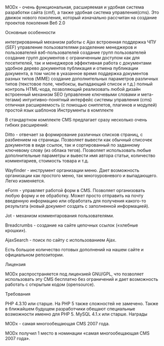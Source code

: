 MODx - очень функциональная, расширяемая и удобная система разработки сайта (cmf), а также удобная система управления(cms). Это движок нового поколения, который изначально рассчитан на создание проектов поколения Веб 2.0

Основные особенности

интегрированный механизм работы с Ajax
встроенная поддержка ЧПУ (SEF)
управление пользователями
разделение менеджеров и пользователей вэб-пользователей
создание групп пользователей
создание групп документов с ограниченным доступом как для посетителей, так и менеджеров
эффективная работа с документами
удобное дерево документов
публикация и отмена публикации документа, в том числе в указанное время
поддержка документов разных типов (MIME)
создание дополнительных параметров различных типов (текстовое поле, чекбоксы, выпадающий список и т.д.)
полный контроль HTML-кода, позволяющий реализовать любой дизайн
встроенный механизм SEO (управление ключевыми словами и мета-тегами)
интуитивно-понятный интерфейс системы управления (cms)
отличная расширяемость (с помощью сниппетов, плагинов и модулей)
простой язык шаблонов
Инструменты в комплекте

В стандартном комплекте CMS предлагает сразу несколько очень гибких расширений:

Ditto - отвечает за формирование различных списков страниц, с разбиением на страницы. Позволяет вывести как обычный списочек документов в виде ссылок, так и сортированный по заданному ключевому слову (из облака тегов). Позволяет использовать любые дополнительные параметры и вывести имя автора статьи, количество комментариев, стоимость товара и т.д.

Wayfinder - инструмент организации меню. Дает возможность организации как простого меню, так многоуровневого и выпадающего. Легко изменяется.

eForm - управляет работой форм в CMS. Позволяет организовать любую форму и ее обработку. Может просто отправить на почту введенную информацию или обработать для получения какого-то результата (новый документ создать с заполненной информацией).

Jot - механизм комментарования пользователями.

Breadcrumbs - создание на сайте цепочных ссылок («хлебные крошки»).

AjaxSearch - поиск по сайту с использованием Ajax.

Есть большое количество готовых дополнений на нашем сайте и официальном репозитории.

Лицензия

MODx распространяется под лицензией GNU/GPL, что позволяет использовать эту CMS бесплатно без ограничений и дает возможность работать с открытым кодом (opensource).

Требования

PHP 4.3.10 или старше. На PHP 5 также сложностей не замечено. Также в ближайшем будущем разработчики обещают специальные возможности именно для PHP 5.
MySQL 4.1.x или старше.
Награды

MODx - самая многообещающая CMS 2007 года.

MODx получил 1 место в номинации «самая многообещающая CMS 2007 года».